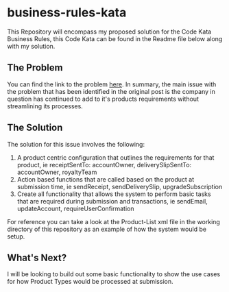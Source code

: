 # business-rules-kata
This Repository will encompass my proposed solution for the Code Kata Business Rules, this Code Kata can be found in the Readme file below along with my solution.

## The Problem
You can find the link to the problem [here](http://codekata.com/kata/kata16-business-rules/).
In summary, the main issue with the problem that has been identified in the original post is the company in question has continued to add to it's products requirements without streamlining its processes.

## The Solution
The solution for this issue involves the following:
1. A product centric configuration that outlines the requirements for that product, ie receiptSentTo: accountOwner, deliverySlipSentTo: accountOwner, royaltyTeam
2. Action based functions that are called based on the product at submission time, ie sendReceipt, sendDeliverySlip, upgradeSubscription
3. Create all functionality that allows the system to perform basic tasks that are required during submission and transactions, ie sendEmail, updateAccount, requireUserConfirmation

For reference you can take a look at the Product-List xml file in the working directory of this repository as an example of how the system would be setup.

## What's Next?
I will be looking to build out some basic functionality to show the use cases for how Product Types would be processed at submission.

